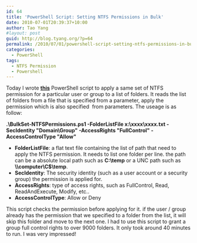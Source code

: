 ```yaml
---
id: 64
title: 'PowerShell Script: Setting NTFS Permissions in Bulk'
date: 2010-07-01T20:39:37+10:00
author: Tao Yang
#layout: post
guid: http://blog.tyang.org/?p=64
permalink: /2010/07/01/powershell-script-setting-ntfs-permissions-in-bulk/
categories:
  - PowerShell
tags:
  - NTFS Permission
  - Powershell
---
```

Today I wrote <a title="BulkSet-NTFSPermissions.zip" href="http://blog.tyang.org/wp-content/uploads/2010/07/BulkSet-NTFSPermissions.zip"><strong>this</strong></a> PowerShell script to apply a same set of NTFS permission for a particular user or group to a list of folders. It reads the list of folders from a file that is specified from a parameter, apply the permission which is also specified  from parameters. The useage is as follow:

<strong> .\BulkSet-NTFSPermissions.ps1 -FolderListFile x:\xxxx\xxxx.txt -SecIdentity "Domain\Group" -AccessRights "FullControl" -AccessControlType "Allow"</strong>
<ul>
	<li><strong>FolderListFile</strong>: a flat text file containing the list of path that need to apply the NTFS permission. It needs to list one folder per line. the path can be a absolute local path such as <strong>C:\temp</strong> or a UNC path such as <strong>\\computer\C$\temp</strong>.</li>
	<li><strong>SecIdentity</strong>: The security identity (such as a user account or a security group) the permission is applied for.</li>
	<li><strong>AccessRights</strong>: type of access rights, such as FullControl, Read, ReadAndExecute, Modify, etc..</li>
	<li><strong>AccessControlType</strong>: Allow or Deny</li>
</ul>
This script checks the permission before applying for it. if the user / group already has the permission that we specified to a folder from the list, it will skip this folder and move to the next one. I had to use this script to grant a group full control rights to over 9000 folders. It only took around 40 minutes to run. I was very impressed!